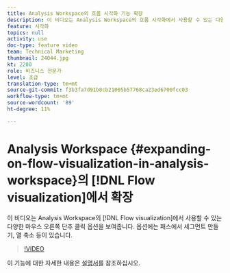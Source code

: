 ```yaml
---
title: Analysis Workspace의 흐름 시각화 기능 확장
description: 이 비디오는 Analysis Workspace의 흐름 시각화에서 사용할 수 있는 다양한 마우스 오른쪽 단추 클릭 옵션을 보여줍니다. 옵션에는 패스에서 세그먼트 만들기, 열 축소 등이 있습니다.
feature: 시각화
topics: null
activity: use
doc-type: feature video
team: Technical Marketing
thumbnail: 24044.jpg
kt: 2280
role: 비즈니스 전문가
level: 초급
translation-type: tm+mt
source-git-commit: f3b3fa7d91b0cb21005b57768ca23ed6700fcc03
workflow-type: tm+mt
source-wordcount: '89'
ht-degree: 11%

---
```



# Analysis Workspace {#expanding-on-flow-visualization-in-analysis-workspace}의 [!DNL Flow visualization]에서 확장

이 비디오는 Analysis Workspace의 [!DNL Flow visualization]에서 사용할 수 있는 다양한 마우스 오른쪽 단추 클릭 옵션을 보여줍니다. 옵션에는 패스에서 세그먼트 만들기, 열 축소 등이 있습니다.

>[!VIDEO](https://video.tv.adobe.com/v/24044/?quality=12)

이 기능에 대한 자세한 내용은 [설명서](https://experienceleague.adobe.com/docs/analytics/analyze/analysis-workspace/visualizations/flow/flow.html?lang=en#analysis-workspace)를 참조하십시오.
